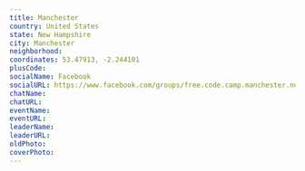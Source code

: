 ```yaml
---
title: Manchester
country: United States
state: New Hampshire
city: Manchester
neighborhood: 
coordinates: 53.47913, -2.244101
plusCode:
socialName: Facebook
socialURL: https://www.facebook.com/groups/free.code.camp.manchester.new.hampshire
chatName:
chatURL:
eventName:
eventURL:
leaderName:
leaderURL:
oldPhoto: 
coverPhoto:
---
```

